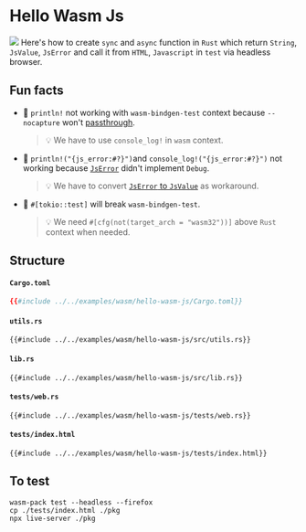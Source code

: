 # Hello Wasm Js

![](/assets/kat.png) Here's how to create `sync` and `async` function in `Rust` which return `String`, `JsValue`, `JsError` and call it from `HTML`, `Javascript` in `test` via headless browser.

## Fun facts

- 🚧 `println!` not working with `wasm-bindgen-test` context because `--nocapture` won't [passthrough](https://github.com/rustwasm/wasm-pack/issues/730).
  > 💡 We have to use `console_log!` in `wasm` context.
- 🚧 `println!("{js_error:#?}")`and `console_log!("{js_error:#?}")` not working because [`JsError`](https://rustwasm.github.io/wasm-bindgen/api/wasm_bindgen/struct.JsError.html) didn't implement `Debug`.
  > 💡 We have to convert [`JsError` to `JsValue`](https://rustwasm.github.io/wasm-bindgen/api/wasm_bindgen/struct.JsError.html#impl-From%3CJsError%3E-for-JsValue) as workaround.
- 🚧 `#[tokio::test]` will break `wasm-bindgen-test`.
  > 💡 We need `#[cfg(not(target_arch = "wasm32"))]` above `Rust` context when needed.

## Structure

#### `Cargo.toml`

```toml
{{#include ../../examples/wasm/hello-wasm-js/Cargo.toml}}
```

#### `utils.rs`

```rust,no_run
{{#include ../../examples/wasm/hello-wasm-js/src/utils.rs}}
```

#### `lib.rs`

```rust,no_run
{{#include ../../examples/wasm/hello-wasm-js/src/lib.rs}}
```

#### `tests/web.rs`

```rust,no_run
{{#include ../../examples/wasm/hello-wasm-js/tests/web.rs}}
```

#### `tests/index.html`

```html,no_run
{{#include ../../examples/wasm/hello-wasm-js/tests/index.html}}
```

## To test

```
wasm-pack test --headless --firefox
cp ./tests/index.html ./pkg
npx live-server ./pkg
```
